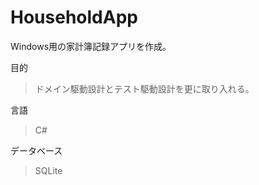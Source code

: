 # HouseholdApp

Windows用の家計簿記録アプリを作成。

目的

> ドメイン駆動設計とテスト駆動設計を更に取り入れる。

言語

> C#

データベース

> SQLite

